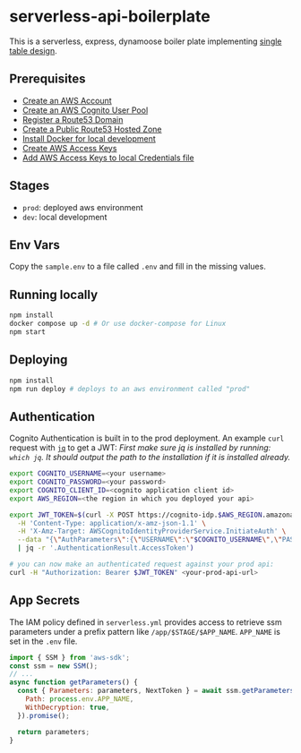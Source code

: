 # serverless-api-boilerplate
This is a serverless, express, dynamoose boiler plate implementing [single table design](https://aws.amazon.com/blogs/compute/creating-a-single-table-design-with-amazon-dynamodb/).

## Prerequisites
* [Create an AWS Account](https://aws.amazon.com/premiumsupport/knowledge-center/create-and-activate-aws-account/)
* [Create an AWS Cognito User Pool](https://docs.aws.amazon.com/cognito/latest/developerguide/tutorial-create-user-pool.html)
* [Register a Route53 Domain](https://docs.aws.amazon.com/Route53/latest/DeveloperGuide/domain-register.html)
* [Create a Public Route53 Hosted Zone](https://docs.aws.amazon.com/Route53/latest/DeveloperGuide/CreatingHostedZone.html)
* [Install Docker for local development](https://docs.docker.com/get-docker/)
* [Create AWS Access Keys](https://docs.aws.amazon.com/IAM/latest/UserGuide/id_credentials_access-keys.html#Using_CreateAccessKey)
* [Add AWS Access Keys to local Credentials file](https://docs.aws.amazon.com/cli/latest/userguide/cli-configure-files.html)

## Stages
* `prod`: deployed aws environment
* `dev`: local development

## Env Vars
Copy the `sample.env` to a file called `.env` and fill in the missing values.

## Running locally
```bash
npm install
docker compose up -d # Or use docker-compose for Linux
npm start
```

## Deploying
```bash
npm install
npm run deploy # deploys to an aws environment called "prod"
```

## Authentication
Cognito Authentication is built in to the prod deployment. An example `curl` request with [`jq`](https://stedolan.github.io/jq/) to get a JWT:
*First make sure jq is installed by running: `which jq`. It should output the path to the installation if it is installed already.*

```bash
export COGNITO_USERNAME=<your username>
export COGNITO_PASSWORD=<your password>
export COGNITO_CLIENT_ID=<cognito application client id>
export AWS_REGION=<the region in which you deployed your api>

export JWT_TOKEN=$(curl -X POST https://cognito-idp.$AWS_REGION.amazonaws.com/ \
  -H 'Content-Type: application/x-amz-json-1.1' \
  -H 'X-Amz-Target: AWSCognitoIdentityProviderService.InitiateAuth' \
  --data "{\"AuthParameters\":{\"USERNAME\":\"$COGNITO_USERNAME\",\"PASSWORD\":\"$COGNITO_PASSWORD\"},\"AuthFlow\":\"USER_PASSWORD_AUTH\",\"ClientId\":\"$COGNITO_CLIENT_ID\"}" \
  | jq -r '.AuthenticationResult.AccessToken')

# you can now make an authenticated request against your prod api:
curl -H "Authorization: Bearer $JWT_TOKEN" <your-prod-api-url>
```

## App Secrets
The IAM policy defined in `serverless.yml` provides access to retrieve ssm parameters under a prefix pattern like `/app/$STAGE/$APP_NAME`. `APP_NAME` is set in the `.env` file.
```JavaScript
import { SSM } from 'aws-sdk';
const ssm = new SSM();
// ...
async function getParameters() {
  const { Parameters: parameters, NextToken } = await ssm.getParametersByPath({
    Path: process.env.APP_NAME,
    WithDecryption: true,
  }).promise();

  return parameters;
}
```
